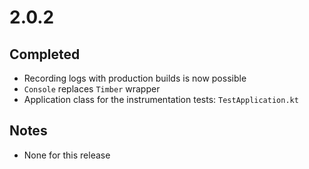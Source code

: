 # 2.0.2

## Completed

- Recording logs with production builds is now possible
- `Console` replaces `Timber` wrapper
- Application class for the instrumentation tests: `TestApplication.kt`

## Notes

- None for this release
